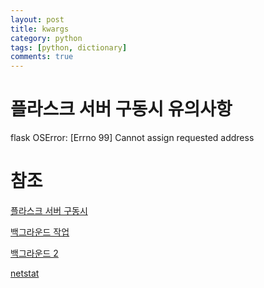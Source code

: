 ```yaml
---
layout: post
title: kwargs
category: python
tags: [python, dictionary]
comments: true
---
```


# 플라스크 서버 구동시 유의사항

flask OSError: [Errno 99] Cannot assign requested address

# 참조

[플라스크 서버 구동시](https://stackoverflow.com/questions/26280868/flask-cannot-assign-requested-address)

[백그라운드 작업](https://blkcoding.blogspot.com/2018/03/nohup.html)

[백그라운드 2](https://bongjacy.tistory.com/entry/%EB%B0%B1%EA%B7%B8%EB%9D%BC%EC%9A%B4%EB%93%9C%EC%97%90%EC%84%9C-%ED%8C%8C%EC%9D%B4%EC%8D%AC-%EC%8B%A4%ED%96%89%ED%95%98%EB%8A%94-%EB%B0%A9%EB%B2%95)

[netstat](https://m.blog.naver.com/PostView.nhn?blogId=pxkey&logNo=221276188823&proxyReferer=http:%2F%2F59.29.251.41%2F)